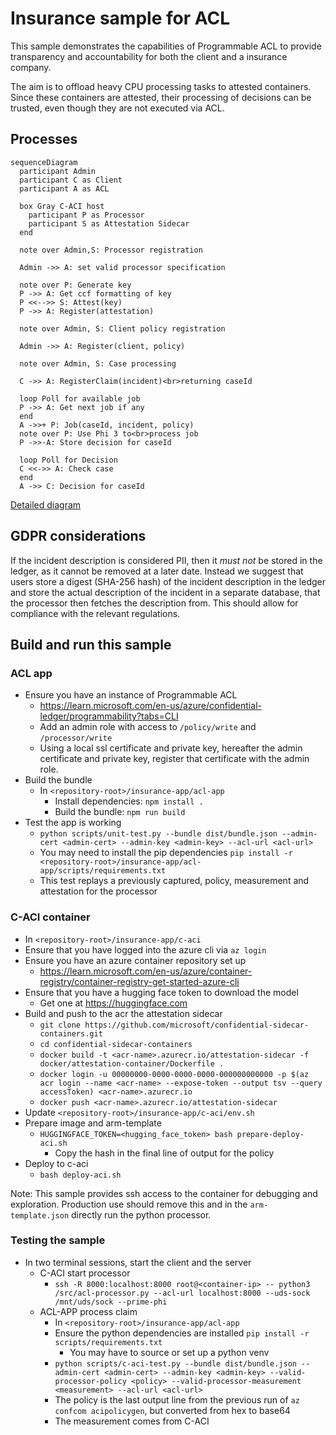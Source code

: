 # Insurance sample for ACL

This sample demonstrates the capabilities of Programmable ACL to provide transparency and accountability for both the client and a insurance company.

The aim is to offload heavy CPU processing tasks to attested containers.
Since these containers are attested, their processing of decisions can be trusted, even though they are not executed via ACL.

## Processes

```mermaid
sequenceDiagram
  participant Admin
  participant C as Client
  participant A as ACL

  box Gray C-ACI host
    participant P as Processor
    participant S as Attestation Sidecar
  end

  note over Admin,S: Processor registration 

  Admin ->> A: set valid processor specification

  note over P: Generate key
  P ->> A: Get ccf formatting of key
  P <<-->> S: Attest(key)
  P ->> A: Register(attestation)

  note over Admin, S: Client policy registration

  Admin ->> A: Register(client, policy)

  note over Admin, S: Case processing

  C ->> A: RegisterClaim(incident)<br>returning caseId

  loop Poll for available job
  P ->> A: Get next job if any
  end
  A ->>+ P: Job(caseId, incident, policy)
  note over P: Use Phi 3 to<br>process job
  P ->>-A: Store decision for caseId
  
  loop Poll for Decision
  C <<->> A: Check case
  end
  A ->> C: Decision for caseId
```

[Detailed diagram](./acl-app/README.md)

## GDPR considerations
If the incident description is considered PII, then it _must not_ be stored in the ledger, as it cannot be removed at a later date.
Instead we suggest that users store a digest (SHA-256 hash) of the incident description in the ledger and store the actual description of the incident in a separate database, that the processor then fetches the description from.
This should allow for compliance with the relevant regulations.

## Build and run this sample

### ACL app

- Ensure you have an instance of Programmable ACL
  - https://learn.microsoft.com/en-us/azure/confidential-ledger/programmability?tabs=CLI
  - Add an admin role with access to `/policy/write` and `/processor/write`
  - Using a local ssl certificate and private key, hereafter the admin certificate and private key, register that certificate with the admin role.
- Build the bundle
  - In `<repository-root>/insurance-app/acl-app`
	- Install dependencies: `npm install .`
	- Build the bundle: `npm run build`
- Test the app is working 
  - `python scripts/unit-test.py --bundle dist/bundle.json --admin-cert <admin-cert> --admin-key <admin-key> --acl-url <acl-url>`
  - You may need to install the pip dependencies `pip install -r <repository-root>/insurance-app/acl-app/scripts/requirements.txt`
  - This test replays a previously captured, policy, measurement and attestation for the processor

### C-ACI container

- In `<repository-root>/insurance-app/c-aci`
- Ensure that you have logged into the azure cli via `az login`
- Ensure you have an azure container repository set up
  - https://learn.microsoft.com/en-us/azure/container-registry/container-registry-get-started-azure-cli
- Ensure that you have a hugging face token to download the model
  - Get one at https://huggingface.com
- Build and push to the acr the attestation sidecar
  - `git clone https://github.com/microsoft/confidential-sidecar-containers.git`
  - `cd confidential-sidecar-containers`
  - `docker build -t <acr-name>.azurecr.io/attestation-sidecar -f docker/attestation-container/Dockerfile .`
  - `docker login -u 00000000-0000-0000-0000-000000000000 -p $(az acr login --name <acr-name> --expose-token --output tsv --query accessToken) <acr-name>.azurecr.io`
  - `docker push <acr-name>.azurecr.io/attestation-sidecar`
- Update `<repository-root>/insurance-app/c-aci/env.sh`
- Prepare image and arm-template
  - `HUGGINGFACE_TOKEN=<hugging_face_token> bash prepare-deploy-aci.sh`
	- Copy the hash in the final line of output for the policy
- Deploy to c-aci
  - `bash deploy-aci.sh`

Note: This sample provides ssh access to the container for debugging and exploration.
Production use should remove this and in the `arm-template.json` directly run the python processor.

### Testing the sample

- In two terminal sessions, start the client and the server
  - C-ACI start processor
    - `ssh -R 8000:localhost:8000 root@<container-ip> -- python3 /src/acl-processor.py --acl-url localhost:8000 --uds-sock /mnt/uds/sock --prime-phi`
  - ACL-APP process claim
    - In `<repository-root>/insurance-app/acl-app`
    - Ensure the python dependencies are installed `pip install -r scripts/requirements.txt`
      - You may have to source or set up a python venv
    - `python scripts/c-aci-test.py --bundle dist/bundle.json --admin-cert <admin-cert> --admin-key <admin-key> --valid-processor-policy <policy> --valid-processor-measurement <measurement> --acl-url <acl-url>`
    - The policy is the last output line from the previous run of `az confcom acipolicygen`, but converted from hex to base64
    - The measurement comes from C-ACI